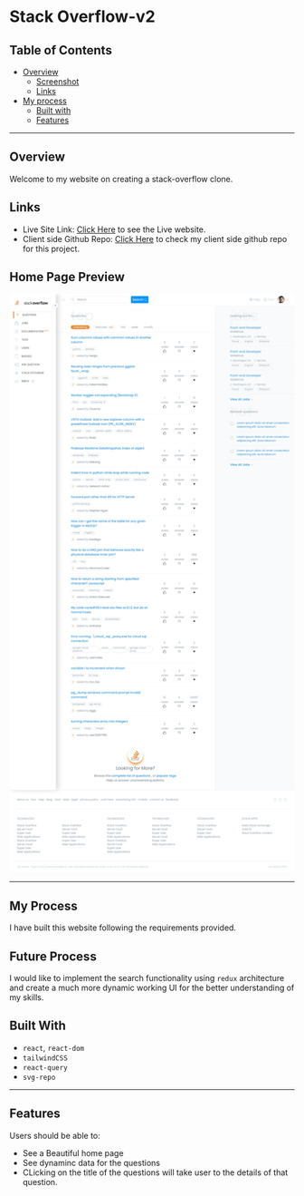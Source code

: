 # Stack Overflow-v2

## Table of Contents

- [Overview](#overview)
  - [Screenshot](#home-page-preview)
  - [Links](#links)
- [My process](#my-process)
  - [Built with](#built-with)
  - [Features](#features)

----

## Overview

Welcome to my website on creating a stack-overflow clone.

## Links

- Live Site Link: [Click Here](https://stack-overflow-v2.netlify.app/) to see the Live website.
- Client side Github Repo: [Click Here](https://github.com/kamrulsaad/stack-overflow-v2) to check my client side github repo for this project.

## Home Page Preview


![Screenshot of the Website HomePage](./ss.jpeg)

----

## My Process

I have built this website following the requirements provided.

## Future Process

I would like to implement the search functionality using `redux` architecture and create a much more dynamic working UI for the better understanding of my skills.

## Built With

- `react`, `react-dom`
- `tailwindCSS`
- `react-query`
- `svg-repo`

------

## Features

Users should be able to:

- See a Beautiful home page
- See dynaminc data for the questions
- CLicking on the title of the questions will take user to the details of that question. 
